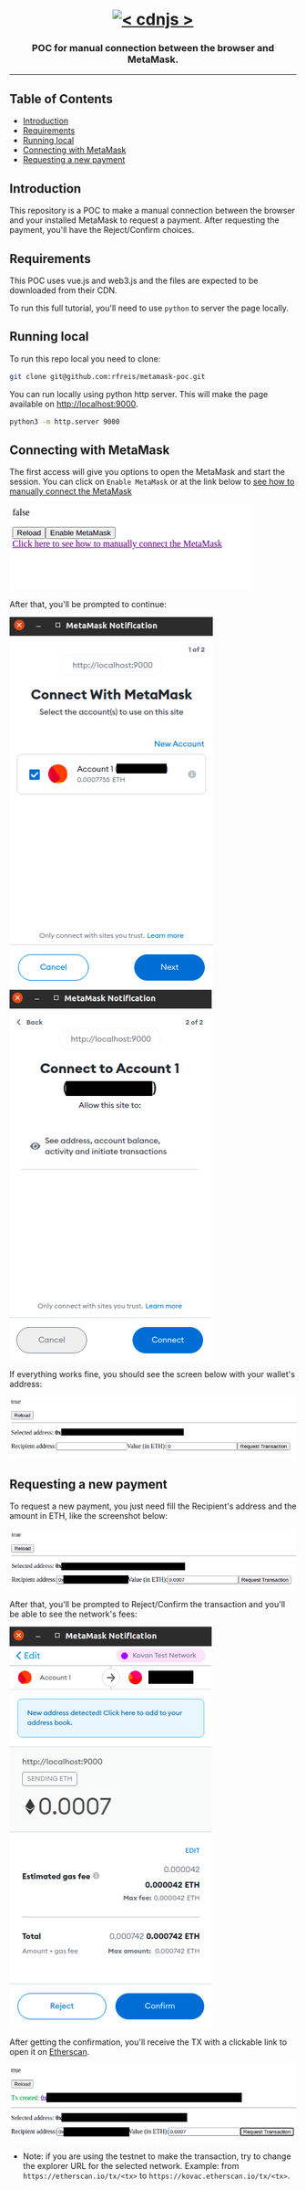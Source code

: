 <h1 align="center">
    <a href="https://metamask.io/"><img src="https://images.ctfassets.net/9sy2a0egs6zh/4zJfzJbG3kTDSk5Wo4RJI1/1b363263141cf629b28155e2625b56c9/mm-logo.svg" width="175px" alt="< cdnjs >"></a>
</h1>

<h3 align="center">POC for manual connection between the browser and MetaMask.</h3>

---

## Table of Contents

* [Introduction](#introduction)
* [Requirements](#requirements)
* [Running local](#running-local)
* [Connecting with MetaMask](#connecting-with-metamask)
* [Requesting a new payment](#requesting-a-new-payment)


## Introduction

This repository is a POC to make a manual connection between the browser and your installed MetaMask to request a payment. After requesting the payment, you'll have the Reject/Confirm choices.

## Requirements

This POC uses vue.js and web3.js and the files are expected to be downloaded from their CDN.

To run this full tutorial, you'll need to use `python` to server the page locally.

## Running local

To run this repo local you need to clone:

```bash
git clone git@github.com:rfreis/metamask-poc.git
```

You can run locally using python http server. This will make the page available on [http://localhost:9000](http://localhost:9000).

```bash
python3 -m http.server 9000
```

## Connecting with MetaMask

The first access will give you options to open the MetaMask and start the session. You can click on `Enable MetaMask` or at the link below to [see how to manually connect the MetaMask](https://metamask.zendesk.com/hc/en-us/articles/360045901112-Manually-connecting-to-a-dapp)

![First screen](screenshots/screenshot_1.png)

After that, you'll be prompted to continue:

![Connect with MetaMask - step 1/2](screenshots/screenshot_2.png)
![Connect with MetaMask - step 2/2](screenshots/screenshot_3.png)

If everything works fine, you should see the screen below with your wallet's address:

![Successfully connected to MetaMask](screenshots/screenshot_4.png)

## Requesting a new payment

To request a new payment, you just need fill the Recipient's address and the amount in ETH, like the screenshot below:

![Filling the form to request a payment](screenshots/screenshot_5.png)

After that, you'll be prompted to Reject/Confirm the transaction and you'll be able to see the network's fees:

![Transaction details](screenshots/screenshot_6.png)

After getting the confirmation, you'll receive the TX with a clickable link to open it on [Etherscan](https://www.etherscan.io).

![Transaction details](screenshots/screenshot_7.png)

- Note: if you are using the testnet to make the transaction, try to change the explorer URL for the selected network. Example: from `https://etherscan.io/tx/<tx>` to `https://kovac.etherscan.io/tx/<tx>`.

